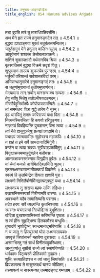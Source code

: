 ```yaml
---
title: हनुमता-अङ्गदोपदेशः
title_english: 054 Hanuma advises Angada

---
```

<div class="audioEmbed"  caption="श्रीराम-हरिसीताराममूर्ति-घनपाठिभ्यां वचनम्" src="https://archive.org/download/Ramayana-recitation-Sriram-harisItArAmamUrti-Ghanapaati-v2/Kanda_4/Kanda_4_KSK-054-Hanuma_advises_Angada.mp3"></div>

  
तथा ब्रुवति तारे तु ताराधिपतिवर्चसि।  
अथ मेने हृतं राज्यं हनुमानङ्गदेन तत् ॥ 4.54.1 ॥   
बुद्ध्या ह्यष्टाङ्गया युक्तं चतुर्बलसमन्वितम्।  
चतुर्दशगुणं मेने हनुमान् वालिनः सुतम् ॥ 4.54.2 ॥   
आपूर्यमाणं शश्वच्च तेजोबलपराक्रमैः।  
शशिनं शुक्लपक्षादौ वर्धमानमिव श्रिया ॥ 4.54.3 ॥   
बृहस्पतिसमं बुद्ध्या विक्रमे सदृशं पितुः।  
शुश्रूषमाणं तारस्य शुक्रस्येव पुरन्दरम् ॥ 4.54.4 ॥   
भर्तुरर्थे परिश्रान्तं सर्वशास्त्रविदां वरम्।  
अभिसन्धातुमारेभे हनुमानङ्गदं ततः ॥ 4.54.5 ॥   
स चतुर्णामुपायानां तृतीयमुपवर्णयन्।  
भेदयामास तान् सर्वान् वानरान्वाक्य सम्पदा ॥ 4.54.6 ॥   
तेषु सर्वेषु भिन्नेषु ततोऽभीषयदङ्गदम्।  
भीषणैर्बहुभिर्वाक्यैः कोपोपायसमन्वितैः ॥ 4.54.7 ॥   
त्वं समर्थतरः पित्रा युद्धे तारेय वै धुरम्।  
दृढं धारयितुं शक्तः कपिराज्यं यथा पिता ॥ 4.54.8 ॥   
नित्यमस्थिरचित्ता हि कपयो हरिपुङ्गवः।  
नाज्ञाप्यं विषहिष्यन्ति पुत्रदारान् विना त्वया ॥ 4.54.9 ॥   
त्वां नैते ह्यनुयुञ्जेयुः प्रत्यक्षं प्रवदामि ते।  
यथाऽयं जाम्बवान्नीलः सुहोत्रश्च महाकपिः ॥ 4.54.10 ॥   
न ह्यहं त इमे सर्वे सामदानादिभिर्गुणैः।  
दण्डेन वा त्वया शक्याः सुग्रीवादपकर्षितुम् ॥ 4.54.11 ॥   
विगृह्यासनमप्याहुर्दुर्बलेन बलीयसः।  
आत्मरक्षाकरस्तस्मान्न विगृह्णीत दुर्बलः ॥ 4.54.12 ॥   
यां चेमां मन्यसे धात्रीमेतद्बिलमिति श्रुतम्।  
एतल्लक्ष्मणबाणानामीषत्कार्यं विदारेणे ॥ 4.54.13 ॥   
स्वल्पं हि कृतमिन्द्रेण क्षिपता ह्यशनिं पुरा।  
लक्ष्मणो निशितैर्बाणैर्भिन्द्यात्पत्त्रपुटं यथा ॥ 4.54.14 ॥   
लक्ष्मणस्य तु नाराचा बहवः सन्ति तद्विधाः।  
वज्राशनिसमस्पर्शा गिरीणामपि दारणाः ॥ 4.54.15 ॥   
अवस्थाने यदैव त्वमासिष्यसि परन्तप।  
तदेव हरयः सर्वे त्यक्ष्यन्ति कृतनिश्चयाः ॥ 4.54.16 ॥   
स्मरन्तः पत्रदाराणां नित्योद्विग्ना बुभुक्षिताः।  
खेदिता दुःखशय्याभिस्त्वां करिष्यन्ति पृष्ठतः ॥ 4.54.17 ॥   
स त्वं हीनः सुहृद्भिश्च हितकामैश्च बन्धुभिः।  
तृणादपि भृशोद्विग्नः स्पन्दमानाद्भविष्यसि ॥ 4.54.18 ॥   
न च जातु न हिंस्युस्त्वां घोरा लक्ष्मणसायकाः।  
अपवृत्तं जिघांसन्तो महावेगा दुरासदाः ॥ 4.54.19 ॥   
अस्माभिस्तु गतं सार्धं विनीतवदुपस्थितम्।  
आनुपूर्व्यात्तु सुग्रीवो राज्ये त्वां स्थापयिष्यति ॥ 4.54.20 ॥   
धर्मकामः पितृव्यस्ते प्रीतिकामो दृढव्रतः।  
शुचिः सत्यप्रतिज्ञश्च न त्वां जातु जिघांसति ॥ 4.54.21 ॥   
प्रियकामश्च ते मासुस्तदर्थं चास्य जीवितम्।  
तस्यापत्यं च नास्त्यन्यत् तस्मादङ्गद गम्यताम् ॥ 4.54.22 ॥   